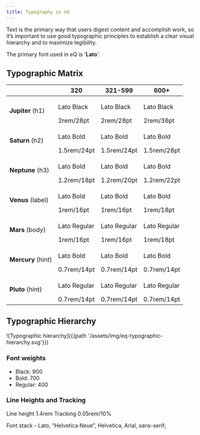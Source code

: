 ```yaml
---
title: Typography in eQ
---
```

Text is the primary way that users digest content and accomplish work, so it’s important to use good typographic principles to establish a clear visual hierarchy and to maximize legibility.

The primary font used in eQ is '__Lato__'.

## Typographic Matrix

|                    | 320                                                | 321-599                                            | 600+ |
|--------------------|----------------------------------------------------|----------------------------------------------------|----------------------------------------------------|
| __Jupiter__ (h1)   | <p class="jupiter vp320">Lato Black</p> 2rem/28pt  | <p class="jupiter vp599">Lato Black</p>2rem/28pt   | <p class="jupiter vp600">Lato Black</p>2rem/36pt   |
| __Saturn__ (h2)    | <p class="saturn vp320">Lato Bold</p>1.5rem/24pt   | <p class="saturn vp599">Lato Bold</p>1.5rem/24pt   | <p class="saturn vp600">Lato Bold</p>1.5rem/28pt   |
| __Neptune__ (h3)   | <p class="neptune vp320">Lato Bold</p>1.2rem/18pt  | <p class="neptune vp599">Lato Bold</p>1.2rem/20pt  | <p class="neptune vp600">Lato Bold</p>1.2rem/22pt  |
| __Venus__ (label)  | <p class="venus vp320">Lato Bold</p>1rem/16pt      | <p class="venus vp599">Lato Bold</p>1rem/16pt      | <p class="venus vp600">Lato Bold</p>1rem/18pt      |
| __Mars__ (body)    | <p class="mars vp320">Lato Regular</p>1rem/16pt    | <p class="mars vp599">Lato Regular</p>1rem/16pt    | <p class="mars vp600">Lato Regular</p>1rem/18pt    |
| __Mercury__ (hint) | <p class="mercury vp320">Lato Bold</p>0.7rem/14pt  | <p class="mercury vp599">Lato Bold</p>0.7rem/14pt  | <p class="mercury vp600">Lato Bold</p>0.7rem/14pt  |
| __Pluto__ (hint)   | <p class="pluto vp320">Lato Regular</p>0.7rem/14pt | <p class="pluto vp599">Lato Regular</p>0.7rem/14pt | <p class="pluto vp600">Lato Regular</p>0.7rem/14pt |

## Typographic Hierarchy
![Typographic hierarchy]({{path '/assets/img/eq-typographic-hierarchy.svg'}})

### Font weights
* Black: 900
* Bold: 700
* Regular: 400

### Line Heights and Tracking
Line height 1.4rem
Tracking  0.05rem/10%

Font stack - <span class="eq-font-lato">Lato</span>, <span class="eq-font-helvneue">“Helvetica Neue”</span>, <span class="eq-font-helv">Helvetica</span>, <span class="eq-font-arial">Arial</span>, <span class="eq-font-sans-serif">sans-serif</span>;
